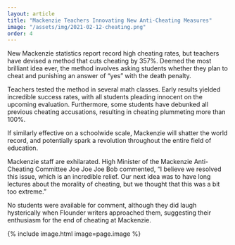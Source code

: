 ```yaml
---
layout: article
title: "Mackenzie Teachers Innovating New Anti-Cheating Measures"
image: "/assets/img/2021-02-12-cheating.png"
order: 4
---
```


New Mackenzie statistics report record high cheating rates, but teachers have devised a method that cuts cheating by 357%. Deemed the most brilliant idea ever, the method involves asking students whether they plan to cheat and punishing an answer of “yes” with the death penalty.

Teachers tested the method in several math classes. Early results yielded incredible success rates, with all students pleading innocent on the upcoming evaluation. Furthermore, some students have debunked all previous cheating accusations, resulting in cheating plummeting more than 100%. 

If similarly effective on a schoolwide scale, Mackenzie will shatter the world record, and potentially spark a revolution throughout the entire field of education. 

Mackenzie staff are exhilarated. High Minister of the Mackenzie Anti-Cheating Committee Joe Joe Joe Bob commented, “I believe we resolved this issue, which is an incredible relief. Our next idea was to have long lectures about the morality of cheating, but we thought that this was a bit too extreme.” 

No students were available for comment, although they did laugh hysterically when Flounder writers approached them, suggesting their enthusiasm for the end of cheating at Mackenzie.

{% include image.html image=page.image %}
